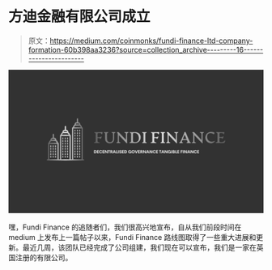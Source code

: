 # 方迪金融有限公司成立

> 原文：<https://medium.com/coinmonks/fundi-finance-ltd-company-formation-60b398aa3236?source=collection_archive---------16----------------------->

![](img/887c1bd3b15f0fe83a2dae76bd9c5b25.png)

嘿，Fundi Finance 的追随者们，我们很高兴地宣布，自从我们前段时间在 medium 上发布上一篇帖子以来，Fundi Finance 路线图取得了一些重大进展和更新。最近几周，该团队已经完成了公司组建，我们现在可以宣布，我们是一家在英国注册的有限公司。